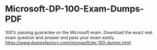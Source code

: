 # Microsoft-DP-100-Exam-Dumps-PDF
100% passing guarantee on the Microsoft exam. Download the exact real exam question and answer and pass your exam easily. https://www.dumpsfactory.com/microsoft/dp-100-dumps.html

